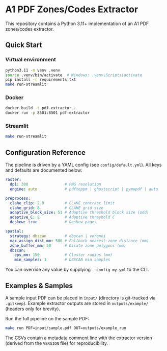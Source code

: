 # A1 PDF Zones/Codes Extractor

This repository contains a Python 3.11+ implementation of an A1 PDF zones/codes extractor.

## Quick Start

### Virtual environment

```bash
python3.11 -m venv .venv
source .venv/bin/activate  # Windows: .venv\Scripts\activate
pip install -r requirements.txt
make run-streamlit
```

### Docker

```bash
docker build -t pdf-extractor .
docker run -p 8501:8501 pdf-extractor
```

### Streamlit

```bash
make run-streamlit
```

## Configuration Reference

The pipeline is driven by a YAML config (see `config/default.yml`). All keys and defaults are documented below:

```yaml
raster:
  dpi: 300                # PNG resolution
  engine: auto            # pdftoppm | ghostscript | pymupdf | auto

preprocess:
  clahe_clip: 2.0         # CLAHE contrast limit
  clahe_grid: 8           # CLAHE grid size
  adaptive_block_size: 51 # Adaptive threshold block size (odd)
  adaptive_C: 2           # Adaptive threshold C
  deskew: true            # Deskew pages

spatial:
  strategy: dbscan        # dbscan | voronoi
  max_assign_dist_mm: 500 # Fallback nearest-zone distance (mm)
  zone_buffer_mm: 50      # Dilate zone polygons (mm)
  dbscan:
    eps_mm: 150           # Cluster radius (mm)
    min_samples: 1        # DBSCAN min samples
```

You can override any value by supplying `--config my.yml` to the CLI.

## Examples & Samples

A sample input PDF can be placed in `input/` (directory is git-tracked via `.gitkeep`). Example extractor outputs are stored in `outputs/example/` (headers only for brevity).

Run the full pipeline on the sample PDF:

```bash
make run PDF=input/sample.pdf OUT=outputs/example_run
```

The CSVs contain a metadata comment line with the extractor version (derived from the `VERSION` file) for reproducibility.
